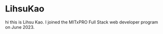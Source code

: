# LihsuKao
hi this is Lihsu Kao. I joined the MITxPRO Full Stack web developer program on June 2023.
<p></p>